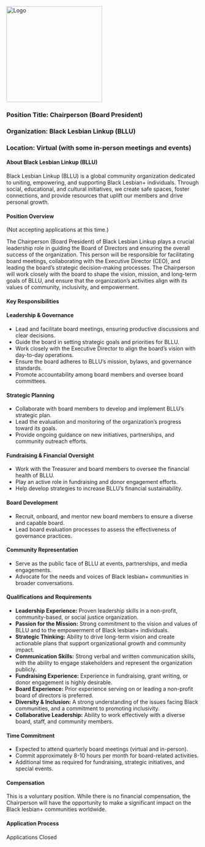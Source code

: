 
<img src="https://drive.google.com/uc?id=1GU0CGcnM2uM_Q1whZEREbJ9V7CfbGvSm" alt="Logo" width="250">


### Position Title: Chairperson (Board President)  
### Organization: Black Lesbian Linkup (BLLU)  
### Location: Virtual (with some in-person meetings and events)

#### About Black Lesbian Linkup (BLLU)
Black Lesbian Linkup (BLLU) is a global community organization dedicated to uniting, empowering, and supporting Black Lesbian+ individuals. Through social, educational, and cultural initiatives, we create safe spaces, foster connections, and provide resources that uplift our members and drive personal growth.

#### Position Overview

(Not accepting applications at this time.)

The Chairperson (Board President) of Black Lesbian Linkup plays a crucial leadership role in guiding the Board of Directors and ensuring the overall success of the organization. This person will be responsible for facilitating board meetings, collaborating with the Executive Director (CEO), and leading the board’s strategic decision-making processes. The Chairperson will work closely with the board to shape the vision, mission, and long-term goals of BLLU, and ensure that the organization’s activities align with its values of community, inclusivity, and empowerment.

#### Key Responsibilities

#### Leadership & Governance
- Lead and facilitate board meetings, ensuring productive discussions and clear decisions.
- Guide the board in setting strategic goals and priorities for BLLU.
- Work closely with the Executive Director to align the board’s vision with day-to-day operations.
- Ensure the board adheres to BLLU’s mission, bylaws, and governance standards.
- Promote accountability among board members and oversee board committees.

#### Strategic Planning
- Collaborate with board members to develop and implement BLLU’s strategic plan.
- Lead the evaluation and monitoring of the organization’s progress toward its goals.
- Provide ongoing guidance on new initiatives, partnerships, and community outreach efforts.

#### Fundraising & Financial Oversight
- Work with the Treasurer and board members to oversee the financial health of BLLU.
- Play an active role in fundraising and donor engagement efforts.
- Help develop strategies to increase BLLU’s financial sustainability.

#### Board Development
- Recruit, onboard, and mentor new board members to ensure a diverse and capable board.
- Lead board evaluation processes to assess the effectiveness of governance practices.

#### Community Representation
- Serve as the public face of BLLU at events, partnerships, and media engagements.
- Advocate for the needs and voices of Black lesbian+ communities in broader conversations.

#### Qualifications and Requirements
- **Leadership Experience:** Proven leadership skills in a non-profit, community-based, or social justice organization.
- **Passion for the Mission:** Strong commitment to the vision and values of BLLU and to the empowerment of Black lesbian+ individuals.
- **Strategic Thinking:** Ability to drive long-term vision and create actionable plans that support organizational growth and community impact.
- **Communication Skills:** Strong verbal and written communication skills, with the ability to engage stakeholders and represent the organization publicly.
- **Fundraising Experience:** Experience in fundraising, grant writing, or donor engagement is highly desirable.
- **Board Experience:** Prior experience serving on or leading a non-profit board of directors is preferred.
- **Diversity & Inclusion:** A strong understanding of the issues facing Black communities, and a commitment to promoting inclusivity.
- **Collaborative Leadership:** Ability to work effectively with a diverse board, staff, and community members.

#### Time Commitment
- Expected to attend quarterly board meetings (virtual and in-person).
- Commit approximately 8-10 hours per month for board-related activities.
- Additional time as required for fundraising, strategic initiatives, and special events.

#### Compensation
This is a voluntary position. While there is no financial compensation, the Chairperson will have the opportunity to make a significant impact on the Black lesbian+ communities worldwide.

#### Application Process

Applications Closed
